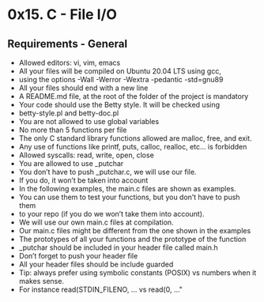 # 0x15. C - File I/O

## Requirements - General


 * Allowed editors: vi, vim, emacs
 * All your files will be compiled on Ubuntu 20.04 LTS using gcc,
 * using the options -Wall -Werror -Wextra -pedantic -std=gnu89
 * All your files should end with a new line
 * A README.md file, at the root of the folder of the project is mandatory
 * Your code should use the Betty style. It will be checked using
 * betty-style.pl and betty-doc.pl
 * You are not allowed to use global variables
 * No more than 5 functions per file
 * The only C standard library functions allowed are malloc, free, and exit.
 * Any use of functions like printf, puts, calloc, realloc, etc... is forbidden
 * Allowed syscalls: read, write, open, close
 * You are allowed to use _putchar
 * You don’t have to push _putchar.c, we will use our file.
 * If you do, it won’t be taken into account
 * In the following examples, the main.c files are shown as examples.
 * You can use them to test your functions, but you don’t have to push them
 * to your repo (if you do we won’t take them into account).
 * We will use our own main.c files at compilation.
 * Our main.c files might be different from the one shown in the examples
 * The prototypes of all your functions and the prototype of the function
 * _putchar should be included in your header file called main.h
 * Don’t forget to push your header file
 * All your header files should be include guarded
 * Tip: always prefer using symbolic constants (POSIX) vs numbers when it makes sense.
 * For instance read(STDIN_FILENO, ... vs read(0, ..."


